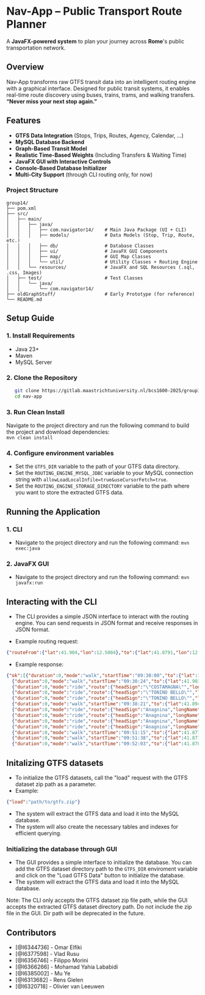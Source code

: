 # Nav-App – Public Transport Route Planner

A **JavaFX-powered system** to plan your journey across **Rome**'s public transportation network.

## Overview

Nav-App transforms raw GTFS transit data into an intelligent routing engine with a graphical interface.
Designed for public transit systems, it enables real-time route discovery using buses, trains, trams, and walking transfers.
**“Never miss your next stop again.”**

 ## Features
- **GTFS Data Integration** (Stops, Trips, Routes, Agency, Calendar, ...)
- **MySQL Database Backend** 
- **Graph-Based Transit Model**
- **Realistic Time-Based Weights** (Including Transfers & Waiting Time)
- **JavaFX GUI with Interactive Controls**
- **Console-Based Database Initializer**
- **Multi-City Support** (through CLI routing only, for now)


 ### Project Structure
    group14/                                    
    ├── pom.xml                                 
    ├── src/                                
    │   ├── main/                                                   
    │   │   ├── java/
    │   │   │   ├── com.navigator14/    # Main Java Package (UI + CLI)
    │   │   │   ├── models/             # Data Models (Stop, Trip, Route, etc.)                                             
    │   │   │   ├── db/                 # Database Classes                                                      
    │   │   │   ├── ui/                 # JavaFX GUI Components
    │   │   │   ├── map/                # GUI Map Classes
    │   │   │   └── util/               # Utility Classes + Routing Engine 
    │   │   └── resources/              # JavaFX and SQL Resources (.sql, .css, Images)
    │   ├── test/                       # Test Classes
    │   │   └── java/
    │   │       └── com.navigator14/    
    ├── oldGraphStuff/                  # Early Prototype (for reference)                                       
    └── README.md                                   

 ## Setup Guide

 ### 1.  Install Requirements
- Java 23+                         
- Maven                                                                                                    
- MySQL Server
         

### 2.  Clone the Repository                            
```bash
   git clone https://gitlab.maastrichtuniversity.nl/bcs1600-2025/group14.git                   
   cd nav-app   
```

### 3. Run Clean Install
Navigate to the project directory and run the following command to build the project and download dependencies:              
    `mvn clean install`

### 4. Configure environment variables
   - Set the `GTFS_DIR` variable to the path of your GTFS data directory.
   - Set the `ROUTING_ENGINE_MYSQL_JDBC` variable to your MySQL connection string with `allowLoadLocalInfile=true&useCursorFetch=true`.
   - Set the `ROUTING_ENGINE_STORAGE_DIRECTORY` variable to the path where you want to store the extracted GTFS data.

 ## Running the Application

### 1. CLI
   - Navigate to the project directory and run the following command:
     `mvn exec:java`

### 2. JavaFX GUI
   - Navigate to the project directory and run the following command:
     `mvn javafx:run`

## Interacting with the CLI
- The CLI provides a simple JSON interface to interact with the routing engine. You can send requests in JSON format and receive responses in JSON format.

- Example routing request:
```json
{"routeFrom":{"lat":41.904,"lon":12.5004},"to":{"lat":41.8791,"lon":12.5221},"startingAt":"09:30:00"}
```
- Example response:
```json
{"ok":[{"duration":0,"mode":"walk","startTime":"09:30:00","to":{"lat":12.123,"lon":12.123}},
  {"duration":0,"mode":"walk","startTime":"09:30:24","to":{"lat":41.903709411621094,"lon":12.500521659851074}},
  {"duration":0,"mode":"ride","route":{"headSign":"\"COSTAMAGNA\"","longName":"","operator":"N\/A","shortName":"16"},"startTime":"09:34:12","stop":"TERMINI (MA-MB-FS)","to":{"lat":41.90115737915039,"lon":12.500046730041504}},
  {"duration":0,"mode":"ride","route":{"headSign":"\"TONINO BELLO\"","longName":"","operator":"N\/A","shortName":"150F"},"startTime":"09:35:56","stop":"FARINI","to":{"lat":41.89816665649414,"lon":12.49951457977295}},
  {"duration":0,"mode":"ride","route":{"headSign":"\"TONINO BELLO\"","longName":"","operator":"N\/A","shortName":"150F"},"startTime":"09:37:24","stop":"P.ZA VITTORIO EMANUELE (MA)","to":{"lat":41.895179748535156,"lon":12.504576683044434}},
  {"duration":0,"mode":"walk","startTime":"09:38:21","to":{"lat":41.89450454711914,"lon":12.504260063171387}},
  {"duration":0,"mode":"ride","route":{"headSign":"Anagnina","longName":"Metro A","operator":"N\/A","shortName":"MEA"},"startTime":"09:47:13","stop":"Manzoni","to":{"lat":41.89054489135742,"lon":12.506333351135254}},
  {"duration":0,"mode":"ride","route":{"headSign":"Anagnina","longName":"Metro A","operator":"N\/A","shortName":"MEA"},"startTime":"09:48:30","stop":"S. Giovanni","to":{"lat":41.88554000854492,"lon":12.509440422058105}},
  {"duration":0,"mode":"ride","route":{"headSign":"Anagnina","longName":"Metro A","operator":"N\/A","shortName":"MEA"},"startTime":"09:49:41","stop":"Re di Roma","to":{"lat":41.8817253112793,"lon":12.513994216918945}},
  {"duration":0,"mode":"ride","route":{"headSign":"Anagnina","longName":"Metro A","operator":"N\/A","shortName":"MEA"},"startTime":"09:50:57","stop":"Ponte Lungo","to":{"lat":41.877662658691406,"lon":12.518898963928223}},
  {"duration":0,"mode":"walk","startTime":"09:51:15","to":{"lat":41.87782669067383,"lon":12.519108772277832}},
  {"duration":0,"mode":"walk","startTime":"09:51:38","to":{"lat":41.8779411315918,"lon":12.519471168518066}},
  {"duration":0,"mode":"walk","startTime":"09:52:03","to":{"lat":41.87815856933594,"lon":12.519775390625}}]}
```

## Initalizing GTFS datasets
- To initialize the GTFS datasets, call the "load" request with the GTFS dataset zip path as a parameter.
- Example:
```json
{"load":"path/to/gtfs.zip"}
```
- The system will extract the GTFS data and load it into the MySQL database.
- The system will also create the necessary tables and indexes for efficient querying.

### Initializing the database through GUI
- The GUI provides a simple interface to initialize the database. You can add the GTFS dataset directory path to the `GTFS_DIR` enviroment variable and click on the "Load GTFS Data" button to initialize the database.
- The system will extract the GTFS data and load it into the MySQL database.

Note: The CLI only accepts the GTFS dataset zip file path, while the GUI accepts the extracted GTFS dataset directory path. Do not include the zip file in the GUI. Dir path will be deprecated in the future.

## Contributors
- [@I6344736] - Omar Elfiki
- [@I6377598] - Vlad Rusu
- [@I6356746] - Filippo Morini
- [@I6366266] - Mohamad Yahia Lababidi
- [@I6385002] - Mu Ye
- [@I6313682] - Rens Gielen
- [@I6320718] - Olivier van Leeuwen
